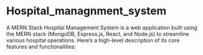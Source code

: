 # Hospital_managnment_system
A MERN Stack Hospital Management System is a web application built using the MERN stack (MongoDB, Express.js, React, and Node.js) to streamline various hospital operations. Here’s a high-level description of its core features and functionalities:
